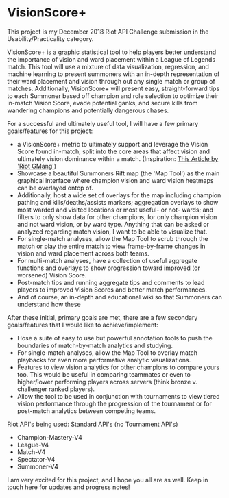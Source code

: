 # VisionScore+
This project is my December 2018 Riot API Challenge submission in the Usability/Practicality category.

VisionScore+ is a graphic statistical tool to help players better understand the importance of vision and ward placement within a League of Legends match. This tool will use a mixture of data visualization, regression, and machine learning to present summoners with an in-depth representation of their ward placement and vision through out any single match or group of matches. Additionally, VisionScore+ will present easy, straight-forward tips to each Summoner based off champion and role selection to optimize their in-match Vision Score, evade potential ganks, and secure kills from wandering champions and potentially dangerous chases.

For a successful and ultimately useful tool, I will have a few primary goals/features for this project:
 - a VisionScore+ metric to ultimately support and leverage the Vision Score found in-match, split into the core areas that affect vision and ultimately vision dominance within a match. (Inspiration: [This Article by 'Riot GMang'](https://boards.na.leagueoflegends.com/en/c/developer-corner/4Pv0FcII-vision-score-details))
 - Showcase a beautiful Summoners Rift map (the 'Map Tool') as the main graphical interface where champion vision and ward vision heatmaps can be overlayed ontop of.
 - Additionally, host a wide set of overlays for the map including champion pathing and kills/deaths/assists markers; aggregation overlays to show most warded and visited locations or most useful- or not- wards; and filters to only show data for other champions, for only champion vision and not ward vision, or by ward type. Anything that can be asked or analyzed regarding match vision, I want to be able to visualize that.
 - For single-match analyses, allow the Map Tool to scrub through the match or play the entire match to view frame-by-frame changes in vision and ward placement across both teams.
 - For multi-match analyses, have a collection of useful aggregate functions and overlays to show progression toward improved (or worsened) Vision Score.
 - Post-match tips and running aggregate tips and comments to lead players to improved Vision Scores and better match performances.
 - And of course, an in-depth and educational wiki so that Summoners can understand how these
 
After these initial, primary goals are met, there are a few secondary goals/features that I would like to achieve/implement:
 - Hose a suite of easy to use but powerful annotation tools to push the boundaries of match-by-match analytics and studying.
 - For single-match analyses, allow the Map Tool to overlay match playbacks for even more performative analytic visualizations.
 - Features to view vision analytics for other champions to compare yours too. This would be useful in comparing teammates or even to higher/lower performing players across servers (think bronze v. challenger ranked players).
 - Allow the tool to be used in conjunction with tournaments to view tiered vision performance through the progression of the tournament or for post-match analytics between competing teams. 
 
Riot API's being used: Standard API's (no Tournament API's)
  - Champion-Mastery-V4
  - League-V4
  - Match-V4
  - Spectator-V4
  - Summoner-V4
 
I am very excited for this project, and I hope you all are as well. Keep in touch here for updates and progress notes!
